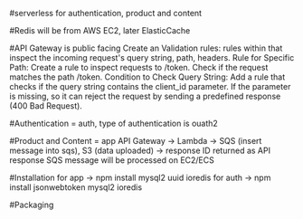 #serverless for authentication, product and content

#Redis will be from AWS EC2, later ElasticCache

#API Gateway is public facing
Create an Validation rules: rules within that inspect the incoming request's query string, path, headers.
Rule for Specific Path: Create a rule to inspect requests to /token. Check if the request matches the path /token.
Condition to Check Query String: Add a rule that checks if the query string contains the client_id parameter. If the parameter is missing, so it can reject the request by sending a predefined response (400 Bad Request).

#Authentication = auth, type of authentication is ouath2 

#Product and Content = app
API Gateway -> Lambda -> SQS (insert message into sqs), S3 (data uploaded) -> response ID returned as API response
SQS message will be processed on EC2/ECS

#Installation
for app -> npm install mysql2 uuid ioredis
for auth -> npm install jsonwebtoken mysql2 ioredis


#Packaging

